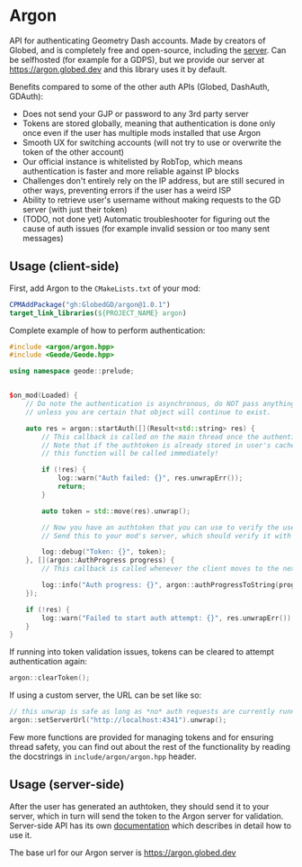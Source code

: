 # Argon

API for authenticating Geometry Dash accounts. Made by creators of Globed, and is completely free and open-source, including the [server](https://github.com/GlobedGD/argon-server). Can be selfhosted (for example for a GDPS), but we provide our server at https://argon.globed.dev and this library uses it by default.

Benefits compared to some of the other auth APIs (Globed, DashAuth, GDAuth):

* Does not send your GJP or password to any 3rd party server
* Tokens are stored globally, meaning that authentication is done only once even if the user has multiple mods installed that use Argon
* Smooth UX for switching accounts (will not try to use or overwrite the token of the other account)
* Our official instance is whitelisted by RobTop, which means authentication is faster and more reliable against IP blocks
* Challenges don't entirely rely on the IP address, but are still secured in other ways, preventing errors if the user has a weird ISP
* Ability to retrieve user's username without making requests to the GD server (with just their token)
* (TODO, not done yet) Automatic troubleshooter for figuring out the cause of auth issues (for example invalid session or too many sent messages)

## Usage (client-side)

First, add Argon to the `CMakeLists.txt` of your mod:

```cmake
CPMAddPackage("gh:GlobedGD/argon@1.0.1")
target_link_libraries(${PROJECT_NAME} argon)
```

Complete example of how to perform authentication:

```cpp
#include <argon/argon.hpp>
#include <Geode/Geode.hpp>

using namespace geode::prelude;


$on_mod(Loaded) {
    // Do note the authentication is asynchronous, do NOT pass anything in the lambda captures to these callbacks,
    // unless you are certain that object will continue to exist.

    auto res = argon::startAuth([](Result<std::string> res) {
        // This callback is called on the main thread once the authentication completes.
        // Note that if the authtoken is already stored in user's cache,
        // this function will be called immediately!

        if (!res) {
            log::warn("Auth failed: {}", res.unwrapErr());
            return;
        }

        auto token = std::move(res).unwrap();

        // Now you have an authtoken that you can use to verify the user!
        // Send this to your mod's server, which should verify it with the Argon server to ensure it is valid.

        log::debug("Token: {}", token);
    }, [](argon::AuthProgress progress) {
        // This callback is called whenever the client moves to the next step of authentication

        log::info("Auth progress: {}", argon::authProgressToString(progress));
    });

    if (!res) {
        log::warn("Failed to start auth attempt: {}", res.unwrapErr());
    }
}
```

If running into token validation issues, tokens can be cleared to attempt authentication again:

```cpp
argon::clearToken();
```

If using a custom server, the URL can be set like so:

```cpp
// this unwrap is safe as long as *no* auth requests are currently running
argon::setServerUrl("http://localhost:4341").unwrap();
```

Few more functions are provided for managing tokens and for ensuring thread safety, you can find out about the rest of the functionality by reading the docstrings in `include/argon/argon.hpp` header.

## Usage (server-side)

After the user has generated an authtoken, they should send it to your server, which in turn will send the token to the Argon server for validation. Server-side API has its own [documentation](https://github.com/GlobedGD/argon-server/blob/main/docs/server-api.md) which describes in detail how to use it.

The base url for our Argon server is https://argon.globed.dev
